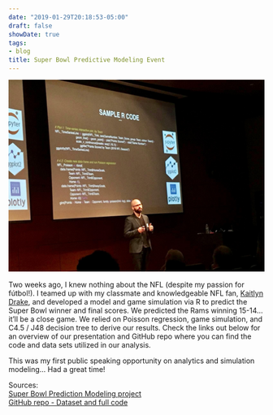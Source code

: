 ```yaml
---
date: "2019-01-29T20:18:53-05:00"
draft: false
showDate: true
tags:
- blog
title: Super Bowl Predictive Modeling Event
---
```


![](https://raw.githubusercontent.com/JavOrraca/Home/gh-pages/assets/img/Orraca_AnalyticsAndR.jpg)

Two weeks ago, I knew nothing about the NFL (despite my passion for fútbol!). I teamed up with my classmate and knowledgeable NFL fan, [Kaitlyn Drake](https://www.linkedin.com/in/kaitdrake/), and developed a model and game simulation via R to predict the Super Bowl winner and final scores. We predicted the Rams winning 15-14… it’ll be a close game. We relied on Poisson regression, game simulation, and C4.5 / J48 decision tree to derive our results. Check the links out below for an overview of our presentation and GitHub repo where you can find the code and data sets utilized in our analysis.

This was my first public speaking opportunity on analytics and simulation modeling... Had a great time! 

Sources:
<br/>[Super Bowl Prediction Modeling project](https://javorraca.github.io/Home/projects/proj-4.html)
<br/>[GitHub repo - Dataset and full code](https://github.com/JavOrraca/NFLSuperBowlPrediction)
